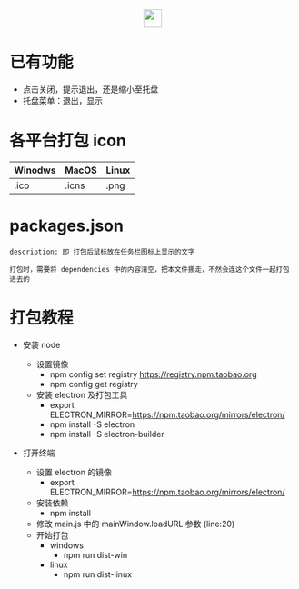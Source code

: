 <div align='center'>
    <img src='./favicon.png' width="32px">
</div>

# 已有功能
- 点击关闭，提示退出，还是缩小至托盘
- 托盘菜单：退出，显示


# 各平台打包 icon 

| Winodws     | MacOS       | Linux     |
| ----------- | ----------- | --------- |
| .ico        | .icns       |.png       |

# packages.json
```
description: 即 打包后鼠标放在任务栏图标上显示的文字

打包时，需要将 dependencies 中的内容清空，把本文件挪走，不然会连这个文件一起打包进去的
```

# 打包教程
- 安装 node
  - 设置镜像
    - npm config set registry https://registry.npm.taobao.org
    - npm config get registry
  - 安装 electron 及打包工具
    - export ELECTRON_MIRROR=https://npm.taobao.org/mirrors/electron/
    - npm install -S electron
    - npm install -S electron-builder
  
- 打开终端
    - 设置 electron 的镜像
        - export ELECTRON_MIRROR=https://npm.taobao.org/mirrors/electron/
    - 安装依赖
        - npm install
    - 修改 main.js 中的 mainWindow.loadURL 参数 (line:20)
    - 开始打包
        - windows
            - npm run dist-win
        - linux
            - npm run dist-linux